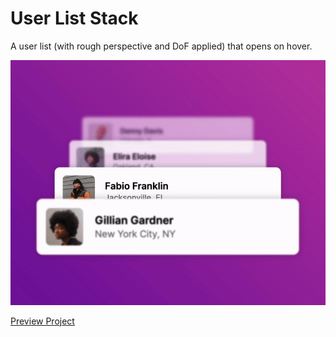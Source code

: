 # User List Stack
A user list (with rough perspective and DoF applied) that opens on hover.

![a user list with perspective and depth of field opening on mouse hover](https://github.com/pleasedonotdisturb/User-List-Stack/blob/main/project-preview.gif?raw=true)

[Preview Project](https://codepen.io/pleasedonotdisturb/pen/OJBGoom)
